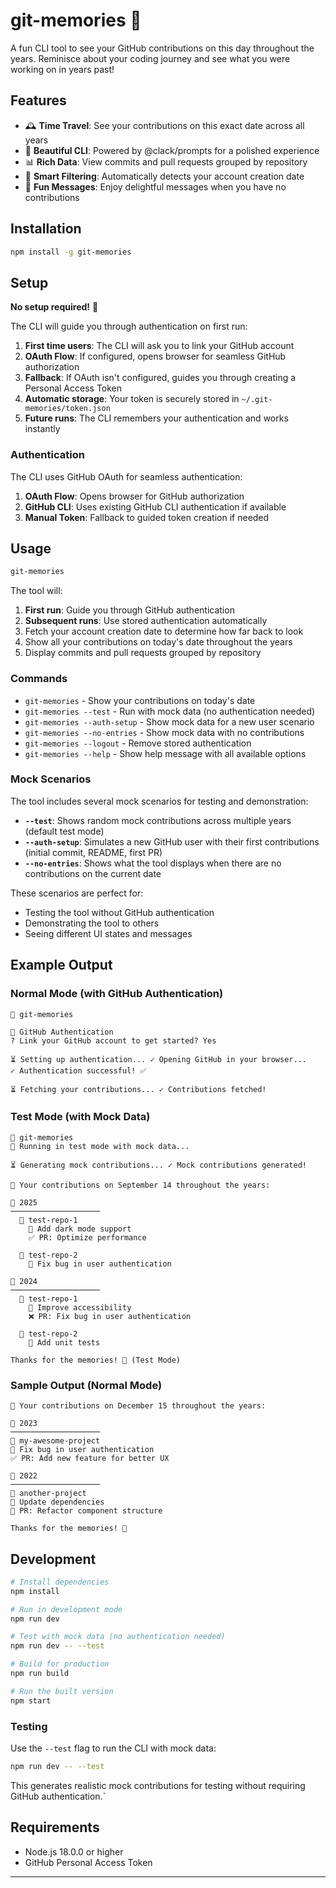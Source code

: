# git-memories 🌱

A fun CLI tool to see your GitHub contributions on this day throughout the years. Reminisce about your coding journey and see what you were working on in years past!

## Features

- 🕰️ **Time Travel**: See your contributions on this exact date across all years
- 🎨 **Beautiful CLI**: Powered by @clack/prompts for a polished experience
- 📊 **Rich Data**: View commits and pull requests grouped by repository
- 🎯 **Smart Filtering**: Automatically detects your account creation date
- 💫 **Fun Messages**: Enjoy delightful messages when you have no contributions

## Installation

```bash
npm install -g git-memories
```

## Setup

**No setup required!** 🎉

The CLI will guide you through authentication on first run:

1. **First time users**: The CLI will ask you to link your GitHub account
2. **OAuth Flow**: If configured, opens browser for seamless GitHub authorization
3. **Fallback**: If OAuth isn't configured, guides you through creating a Personal Access Token
4. **Automatic storage**: Your token is securely stored in `~/.git-memories/token.json`
5. **Future runs**: The CLI remembers your authentication and works instantly

### Authentication

The CLI uses GitHub OAuth for seamless authentication:

1. **OAuth Flow**: Opens browser for GitHub authorization
2. **GitHub CLI**: Uses existing GitHub CLI authentication if available
3. **Manual Token**: Fallback to guided token creation if needed

## Usage

```bash
git-memories
```

The tool will:

1. **First run**: Guide you through GitHub authentication
2. **Subsequent runs**: Use stored authentication automatically
3. Fetch your account creation date to determine how far back to look
4. Show all your contributions on today's date throughout the years
5. Display commits and pull requests grouped by repository

### Commands

- `git-memories` - Show your contributions on today's date
- `git-memories --test` - Run with mock data (no authentication needed)
- `git-memories --auth-setup` - Show mock data for a new user scenario
- `git-memories --no-entries` - Show mock data with no contributions
- `git-memories --logout` - Remove stored authentication
- `git-memories --help` - Show help message with all available options

### Mock Scenarios

The tool includes several mock scenarios for testing and demonstration:

- **`--test`**: Shows random mock contributions across multiple years (default test mode)
- **`--auth-setup`**: Simulates a new GitHub user with their first contributions (initial commit, README, first PR)
- **`--no-entries`**: Shows what the tool displays when there are no contributions on the current date

These scenarios are perfect for:

- Testing the tool without GitHub authentication
- Demonstrating the tool to others
- Seeing different UI states and messages

## Example Output

### Normal Mode (with GitHub Authentication)

```
🌱 git-memories

🔐 GitHub Authentication
? Link your GitHub account to get started? Yes

⏳ Setting up authentication... ✓ Opening GitHub in your browser...
✓ Authentication successful! ✅

⏳ Fetching your contributions... ✓ Contributions fetched!
```

### Test Mode (with Mock Data)

```
🌱 git-memories
🧪 Running in test mode with mock data...

⏳ Generating mock contributions... ✓ Mock contributions generated!

🌱 Your contributions on September 14 throughout the years:

📅 2025
────────────────────
  📁 test-repo-1
    💚 Add dark mode support
    ✅ PR: Optimize performance

  📁 test-repo-2
    💚 Fix bug in user authentication

📅 2024
────────────────────
  📁 test-repo-1
    💚 Improve accessibility
    ❌ PR: Fix bug in user authentication

  📁 test-repo-2
    💚 Add unit tests

Thanks for the memories! 🎉 (Test Mode)
```

### Sample Output (Normal Mode)

```
🌱 Your contributions on December 15 throughout the years:

📅 2023
────────────────────
📁 my-awesome-project
💚 Fix bug in user authentication
✅ PR: Add new feature for better UX

📅 2022
────────────────────
📁 another-project
💚 Update dependencies
🔄 PR: Refactor component structure

Thanks for the memories! 🎉

```

## Development

```bash
# Install dependencies
npm install

# Run in development mode
npm run dev

# Test with mock data (no authentication needed)
npm run dev -- --test

# Build for production
npm run build

# Run the built version
npm start
```

### Testing

Use the `--test` flag to run the CLI with mock data:

```bash
npm run dev -- --test
```

This generates realistic mock contributions for testing without requiring GitHub authentication.`

## Requirements

- Node.js 18.0.0 or higher
- GitHub Personal Access Token

---

```

```
